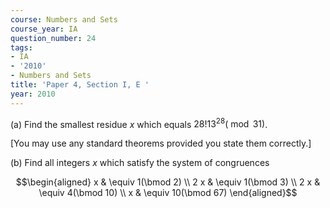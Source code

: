 ```yaml
---
course: Numbers and Sets
course_year: IA
question_number: 24
tags:
- IA
- '2010'
- Numbers and Sets
title: 'Paper 4, Section I, E '
year: 2010
---
```




(a) Find the smallest residue $x$ which equals $28 ! 13^{28}(\bmod 31)$.

[You may use any standard theorems provided you state them correctly.]

(b) Find all integers $x$ which satisfy the system of congruences

$$\begin{aligned}
x & \equiv 1(\bmod 2) \\
2 x & \equiv 1(\bmod 3) \\
2 x & \equiv 4(\bmod 10) \\
x & \equiv 10(\bmod 67)
\end{aligned}$$